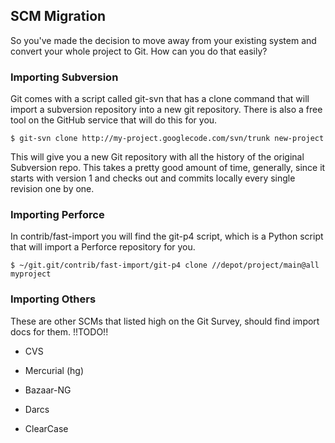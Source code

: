 ## SCM Migration ##

So you've made the decision to move away from your existing system
and convert your whole project to Git.  How can you do that easily?

### Importing Subversion ###

Git comes with a script called git-svn that has a clone command that
will import a subversion repository into a new git repository.  There
is also a free tool on the GitHub service that will do this for you.
	
	$ git-svn clone http://my-project.googlecode.com/svn/trunk new-project

This will give you a new Git repository with all the history of the
original Subversion repo.  This takes a pretty good amount of time, generally,
since it starts with version 1 and checks out and commits locally every
single revision one by one.

### Importing Perforce ###

In contrib/fast-import you will find the git-p4 script, which is a 
Python script that will import a Perforce repository for you.

	$ ~/git.git/contrib/fast-import/git-p4 clone //depot/project/main@all myproject
	

### Importing Others ###

These are other SCMs that listed high on the Git Survey, should find import
docs for them.  !!TODO!!

* CVS
* Mercurial (hg)

* Bazaar-NG
* Darcs
* ClearCase
	
